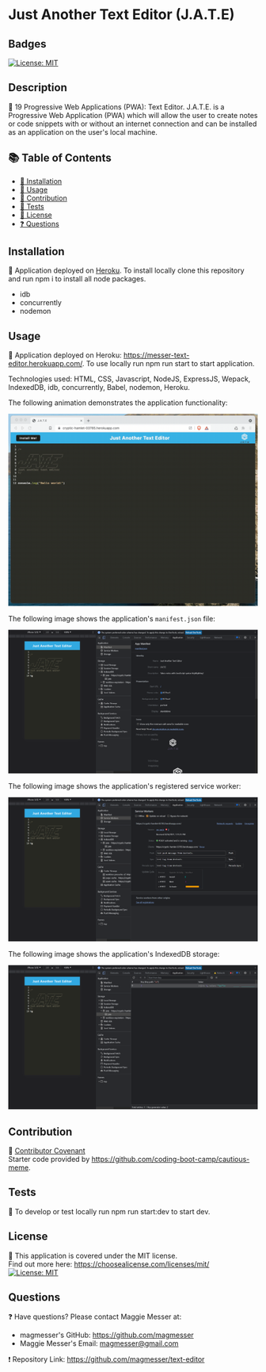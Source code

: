 # Just Another Text Editor (J.A.T.E)

## Badges

[![License: MIT](https://img.shields.io/badge/License-MIT-yellow.svg)](https://opensource.org/licenses/MIT)

## Description

🔮 19 Progressive Web Applications (PWA): Text Editor. J.A.T.E. is a Progressive Web Application (PWA) which will allow the user to create notes or code snippets with or without an internet connection and can be installed as an application on the user's local machine.

## 📚 Table of Contents

- [🔧 Installation](#installation)
- [🎢 Usage](#usage)
- [🚧 Contribution](#contribution)
- [📝 Tests](#tests)
- [🔑 License](#license)
- [❓ Questions](#questions)

## Installation

🔧 Application deployed on [Heroku](https://messer-text-editor.herokuapp.com/). To install locally clone this repository and run npm i to install all node packages.

* idb
* concurrently
* nodemon

## Usage

🎢 Application deployed on Heroku: https://messer-text-editor.herokuapp.com/.  To use locally run npm run start to start application.

Technologies used: HTML, CSS, Javascript, NodeJS, ExpressJS, Wepack, IndexedDB, idb, concurrently, Babel, nodemon, Heroku. 


The following animation demonstrates the application functionality:

![Demonstration of the finished Module 19 Challenge being used in the browser and then installed.](./readme-images/00-demo.gif)

The following image shows the application's `manifest.json` file:

![Demonstration of the finished Module 19 Challenge with a manifest file in the browser.](./readme-images/01-manifest.png)

The following image shows the application's registered service worker:

![Demonstration of the finished Module 19 Challenge with a registered service worker in the browser.](./readme-images/02-service-worker.png)

The following image shows the application's IndexedDB storage:

![Demonstration of the finished Module 19 Challenge with a IndexedDB storage named 'jate' in the browser.](./readme-images/03-idb-storage.png)

## Contribution

🚧 [Contributor Covenant](https://www.contributor-covenant.org/) <br>
Starter code provided by https://github.com/coding-boot-camp/cautious-meme.

## Tests

📝 To develop or test locally run npm run start:dev to start dev.

## License

🔑 This application is covered under the MIT license. <br>
Find out more here: https://choosealicense.com/licenses/mit/ <br>
[![License: MIT](https://img.shields.io/badge/License-MIT-yellow.svg)](https://opensource.org/licenses/MIT)

## Questions

❓ Have questions? Please contact Maggie Messer at: <br>

- magmesser's GitHub: https://github.com/magmesser <br>
- Maggie Messer's Email: magmesser@gmail.com <br>

❗ Repository Link: https://github.com/magmesser/text-editor